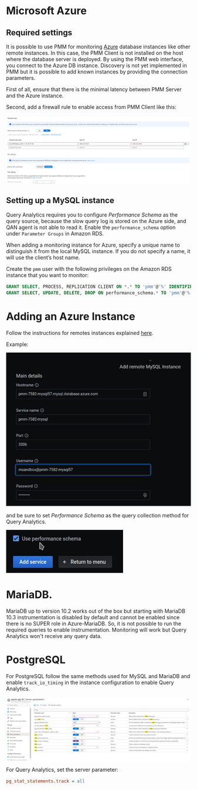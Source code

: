 # Microsoft Azure

## Required settings

It is possible to use PMM for monitoring [Azure](https://azure.microsoft.com) database instances like other remote instances. In this case, the PMM Client is not installed on the host where the database server is deployed. By using the PMM web interface, you connect to the Azure DB instance. Discovery is not yet implemented in PMM but it is possible to add known instances by providing the connection parameters.

First of all, ensure that there is the minimal latency between PMM Server and the Azure instance.

Second, add a firewall rule to enable access from PMM Client like this:

![image](../../_images/azure-firewall.png)


## Setting up a MySQL instance

Query Analytics requires you to configure *Performance Schema* as the query source, because the slow query log is stored on the Azure side, and QAN agent is not able to read it.  Enable the `performance_schema` option under `Parameter Groups` in Amazon RDS.

When adding a monitoring instance for Azure, specify a unique name to distinguish it from the local MySQL instance.  If you do not specify a name, it will use the client’s host name.

Create the `pmm` user with the following privileges on the Amazon RDS instance that you want to monitor:

```sql
GRANT SELECT, PROCESS, REPLICATION CLIENT ON *.* TO 'pmm'@'%' IDENTIFIED BY 'pass' WITH MAX_USER_CONNECTIONS 10;
GRANT SELECT, UPDATE, DELETE, DROP ON performance_schema.* TO 'pmm'@'%';
```

# Adding an Azure Instance

Follow the instructions for remotes instances explained [here](aws.md).

Example:

![image](../../_images/azure-add-mysql-1.png)

and be sure to set *Performance Schema* as the query collection method for Query Analytics.

![image](../../_images/azure-add-mysql-2.png)

# MariaDB.

MariaDB up to version 10.2 works out of the box but starting with MariaDB 10.3 instrumentation is disabled by default and cannot be enabled since there
is no SUPER role in Azure-MariaDB. So, it is not possible to run the required queries to enable instrumentation. Monitoring will work but Query Analytics
won't receive any query data.

# PostgreSQL

For PostgreSQL follow the same methods used for MySQL and MariaDB and enable `track_io_timing` in the instance configuration to enable Query Analytics.

![image](../../_images/azure-postgresql-config.png)

For Query Analytics, set the server parameter:

```ini
pg_stat_statements.track = all
```

<!--
## To discover databases on Azure

You need to get the Client ID, Client Secret, Tenant ID and Subscription ID.

![](../../_images/PMM_Add_Instance_Azure_1.png)

You can follow the steps here: <https://www.inkoop.io/blog/how-to-get-azure-api-credentials/>

Navigate to:

- Create an application in Azure Active directory. <https://portal.azure.com/#blade/Microsoft_AAD_IAM/ActiveDirectoryMenuBlade/Overview>
- Get the subscription ID.
- Get the tenant ID.
- Get the client ID.
- Get the client secret.

When you fill in all fields press the *Discover* button and you will see a list of available databases for monitoring.

![](../../_images/PMM_Add_Instance_Azure_2.png)

You can monitor 6 types of databases:

- Microsoft.DBforMySQL/servers
- Microsoft.DBforMySQL/flexibleServers
- Microsoft.DBforMariaDB/servers
- Microsoft.DBforPostgreSQL/servers
- Microsoft.DBforPostgreSQL/flexibleServers
- Microsoft.DBforPostgreSQL/serversv2

You can find more details on how to create DB on Azure at:

- <https://docs.microsoft.com/en-us/azure/postgresql/>
- <https://docs.microsoft.com/en-us/azure/mysql/>

> You will need to set `pg_stat_statements.track = all` in you PostgreSQL Server settings to use PMM Query Analytics

![](../../_images/PMM_Add_Instance_Azure_3.png)

In the list of databases on the Discovery page click *Start Monitoring* to add the selected Azure Database to PMM.

Fill in all required fields and click *Add service*.

![](../../_images/PMM_Add_Instance_Azure_4.png)

PMM can use 3 exporters to collect metrics:

- Azure Metrics Exporter – collect "system" metrics related to DB.

    - `node_cpu_average`
    - `azure_resource_info`
    - `node_filesystem_size_bytes`
    - `azure_memory_percent_average`
    - `azure_storage_percent_average`
    - `azure_storage_used_bytes_average`
    - `node_network_receive_bytes_total`
    - `node_network_transmit_bytes_total`

- `mysql_exporter` or `postgres_exporter` – to collect database related metrics.

- PMM Agent to collect queries related metrics using pg_stat_statements for PostgreSQL or Performance Schema for MySQL (MariaDB)
-->
